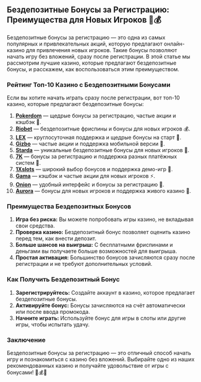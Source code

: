 ## Бездепозитные Бонусы за Регистрацию: Преимущества для Новых Игроков 🎁💰

Бездепозитные бонусы за регистрацию — это одна из самых популярных и привлекательных акций, которую предлагают онлайн-казино для привлечения новых игроков. Такие бонусы позволяют начать игру без вложений, сразу после регистрации. В этой статье мы рассмотрим лучшие казино, которые предлагают бездепозитные бонусы, и расскажем, как воспользоваться этим преимуществом.

### Рейтинг Топ-10 Казино с Бездепозитными Бонусами

Если вы хотите начать играть сразу после регистрации, вот топ-10 казино, которые предлагают бездепозитные бонусы:

1. **[Pokerdom](https://brandplay.link/4k77v2yx)** — щедрые бонусы за регистрацию, частые акции и кэшбэк 🎲.
2. **[Riobet](https://brandplay.link/7xBLTPyj)** — бездепозитные фриспины и бонусы для новых игроков 💰.
3. **[LEX](https://brandplay.link/zW4hdDFV)** — круглосуточная поддержка и щедрые бонусы на старт 🎉.
4. **[Gizbo](https://brandplay.link/bprXw4YV)** — частые акции и поддержка мобильной версии 🎁.
5. **[Starda](https://brandplay.link/fB7xwRFL)** — уникальные бездепозитные бонусы для новых игроков 🎈.
6. **[7K](https://brandplay.link/BvQyFShp)** — бонусы за регистрацию и поддержка разных платёжных систем 🎯.
7. **[1Xslots](https://brandplay.link/hSB1khtr)** — широкий выбор бонусов и поддержка демо-игр 🌟.
8. **[Gama](https://brandplay.link/j6NMKsDz)** — кэшбэк и частые акции для новых игроков ⚡.
9. **[Onion](https://brandplay.link/zBGRVpQ9)** — удобный интерфейс и бонусы за регистрацию 🎰.
10. **[Aurora](https://10trafic-stat2.com/click/668546556bcc6313411604bd/6766/13032/subaccount)** — бонусы для новых игроков и поддержка живого казино 💎.

### Преимущества Бездепозитных Бонусов

1. **Игра без риска:** Вы можете попробовать игры казино, не вкладывая свои средства.
2. **Проверка казино:** Бездепозитный бонус позволяет оценить казино перед тем, как внести депозит.
3. **Больше шансов на выигрыш:** С бесплатными фриспинами и деньгами вы получаете больше возможностей для выигрыша.
4. **Простая активация:** Большинство бонусов зачисляются сразу после регистрации и не требуют дополнительных условий.

### Как Получить Бездепозитный Бонус

1. **Зарегистрируйтесь:** Создайте аккаунт в казино, которое предлагает бездепозитные бонусы.
2. **Активируйте бонус:** Бонусы зачисляются на счёт автоматически или после ввода промокода.
3. **Начните играть:** Используйте бонус для игры в слоты или другие игры, чтобы испытать удачу.

### Заключение

Бездепозитные бонусы за регистрацию — это отличный способ начать игру и познакомиться с казино без вложений. Выбирайте одно из наших рекомендованных казино и получайте удовольствие от игры с бонусами! 🎉💰💸
